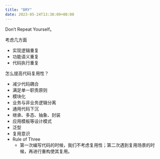 ```yaml
---
title: "DRY"
date: 2023-05-24T13:38:09+08:00
---
```


Don’t Repeat Yourself。

考虑几方面

- 实现逻辑重复
- 功能语义重复
- 代码执行重复

怎么提高代码复用性？

- 减少代码耦合
- 满足单一职责原则
- 模块化
- 业务与非业务逻辑分离
- 通用代码下沉
- 继承、多态、抽象、封装
- 应用模板等设计模式
- 泛型
- 复用意识
- Rule of Three
  - 第一次编写代码的时候，我们不考虑复用性；第二次遇到复用场景的时候，再进行重构使其复用。
